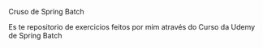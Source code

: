 Cruso de Spring Batch

Es te repositorio de exercicios feitos por mim através do Curso da Udemy de Spring Batch
